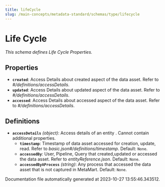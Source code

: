 ```yaml
---
title: lifeCycle
slug: /main-concepts/metadata-standard/schemas/type/lifecycle
---
```


# Life Cycle

*This schema defines Life Cycle Properties.*

## Properties

- **`created`**: Access Details about created aspect of the data asset. Refer to *#/definitions/accessDetails*.
- **`updated`**: Access Details about updated aspect of the data asset. Refer to *#/definitions/accessDetails*.
- **`accessed`**: Access Details about accessed aspect of the data asset. Refer to *#/definitions/accessDetails*.
## Definitions

- **`accessDetails`** *(object)*: Access details of an entity . Cannot contain additional properties.
  - **`timestamp`**: Timestamp of data asset accessed for creation, update, read. Refer to *basic.json#/definitions/timestamp*. Default: `None`.
  - **`accessedBy`**: User, Pipeline, Query that created,updated or accessed the data asset. Refer to *entityReference.json*. Default: `None`.
  - **`accessedByAProcess`** *(string)*: Any process that accessed the data asset that is not captured in MetaMart. Default: `None`.


Documentation file automatically generated at 2023-10-27 13:55:46.343512.

